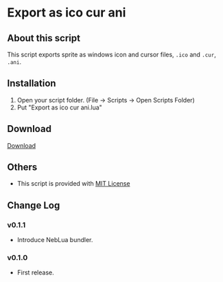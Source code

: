 # Export as ico cur ani

## About this script

This script exports sprite as windows icon and cursor files, `.ico` and `.cur`, `.ani`.

## Installation

1. Open your script folder. (File -> Scripts -> Open Scripts Folder)
2. Put "Export as ico cur ani.lua"

## Download

[Download](https://raw.githubusercontent.com/Tsukina-7mochi/aseprite-scripts/master/icon-and-cursor/Export%20as%20ico%20cur%20ani.lua)

## Others

- This script is provided with [MIT License](https://github.com/Tsukina-7mochi/aseprite-scripts/blob/master/LICENSE)

## Change Log

### v0.1.1

- Introduce NebLua bundler.

### v0.1.0

- First release.
